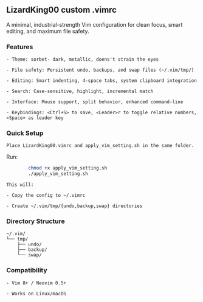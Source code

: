 ## LizardKing00 custom .vimrc

A minimal, industrial-strength Vim configuration for clean focus, smart editing, and maximum file safety.
### Features

    - Theme: sorbet- dark, metallic, doens't strain the eyes

    - File safety: Persistent undo, backups, and swap files (~/.vim/tmp/)

    - Editing: Smart indenting, 4-space tabs, system clipboard integration

    - Search: Case-sensitive, highlight, incremental match

    - Interface: Mouse support, split behavior, enhanced command-line

    - Keybindings: <Ctrl+S> to save, <Leader>r to toggle relative numbers, <Space> as leader key

### Quick Setup

    Place LizardKing00.vimrc and apply_vim_setting.sh in the same folder.

Run:
```bash
        chmod +x apply_vim_setting.sh
        ./apply_vim_setting.sh
```
    This will:

    - Copy the config to ~/.vimrc

    - Create ~/.vim/tmp/{undo,backup,swap} directories

### Directory Structure
```
~/.vim/
└── tmp/
    ├── undo/
    ├── backup/
    └── swap/
```
### Compatibility

    - Vim 8+ / Neovim 0.5+

    - Works on Linux/macOS
